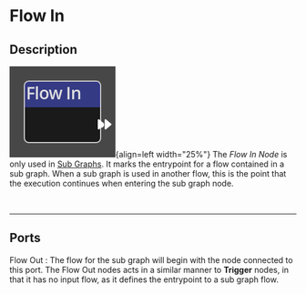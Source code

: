 
# Flow In

## Description

![Flow In Node](../../assets/nodes/flow_in.png){align=left width="25%"}
The *Flow In Node* is only used in [Sub Graphs](../../concepts/logic.md#subgraphs). 
It marks the entrypoint for a flow contained in a sub graph. When a sub graph is used
in another flow, this is the point that the execution continues when entering
the sub graph node. 

<br style="clear:left"/>
  
-------

## Ports

Flow Out
: The flow for the sub graph will begin with the node connected to this port.
  The Flow Out nodes acts in a similar manner to __Trigger__ nodes, in that it has
  no input flow, as it defines the entrypoint to a sub graph flow.

